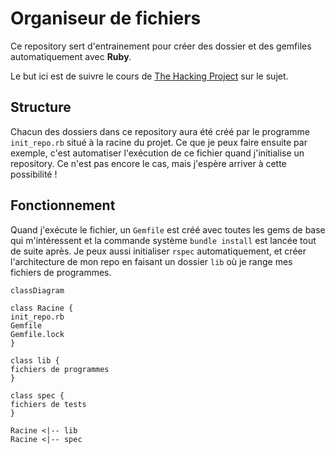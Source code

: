 # Organiseur de fichiers

Ce repository sert d'entrainement pour créer des dossier et des gemfiles
automatiquement avec **Ruby**.

Le but ici est de suivre le cours de [The Hacking Project](https://www.thehackingproject.org/fr/dashboard/courses/4/weeks/3/days/5) sur le sujet.

## Structure

Chacun des dossiers dans ce repository aura été créé par le programme `init_repo.rb`
situé à la racine du projet. Ce que je peux faire ensuite par exemple, c'est
automatiser l'exécution de ce fichier quand j'initialise un repository.
Ce n'est pas encore le cas, mais j'espère arriver à cette possibilité !

## Fonctionnement

Quand j'exécute le fichier, un `Gemfile` est créé avec toutes les gems de base qui
m'intéressent et la commande système `bundle install` est lancée tout de suite après.
Je peux aussi initialiser `rspec` automatiquement, et créer l'architecture de mon
repo en faisant un dossier `lib` où je range mes fichiers de programmes.

```mermaid
classDiagram

class Racine {
init_repo.rb
Gemfile
Gemfile.lock
}

class lib {
fichiers de programmes
}

class spec {
fichiers de tests
}

Racine <|-- lib
Racine <|-- spec
```
